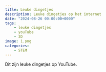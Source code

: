 ```yaml
---
title: Leuke dingetjes
description: Leuke dingetjes op het internet
date: "2024-08-26 00:00:00+0000"
tags: 
    - leuke dingetjes
    - youTube
    - 3D
image: 1.png
categories:
    - STEM
---
```



Dit zijn leuke dingetjes op YouTube.


